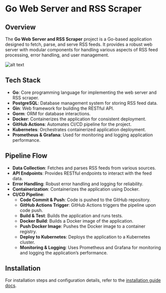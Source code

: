 # Go Web Server and RSS Scraper

## Overview

The **Go Web Server and RSS Scraper** project is a Go-based application designed to fetch, parse, and serve RSS feeds. It provides a robust web server with modular components for handling various aspects of RSS feed processing, error handling, and user management.

![alt text](./docs/assets/recommender-system.png)

## Tech Stack

- **Go**: Core programming language for implementing the web server and RSS scraper.
- **PostgreSQL**: Database management system for storing RSS feed data.
- **Gin**: Web framework for building the RESTful API.
- **Gorm**: ORM for database interactions.
- **Docker**: Containerizes the application for consistent deployment.
- **GitHub Actions**: Automates CI/CD pipeline for the project.
- **Kubernetes**: Orchestrates containerized application deployment.
- **Prometheus & Grafana**: Used for monitoring and logging application performance.

## Pipeline Flow

- **Data Collection**: Fetches and parses RSS feeds from various sources.
- **API Endpoints**: Provides RESTful endpoints to interact with the feed data.
- **Error Handling**: Robust error handling and logging for reliability.
- **Containerization**: Containerizes the application using Docker.
- **CI/CD Pipeline**: 
  - **Code Commit & Push**: Code is pushed to the GitHub repository.
  - **GitHub Actions Trigger**: GitHub Actions triggers the pipeline upon code push.
  - **Build & Test**: Builds the application and runs tests.
  - **Docker Build**: Builds a Docker image of the application.
  - **Push Docker Image**: Pushes the Docker image to a container registry.
  - **Deploy to Kubernetes**: Deploys the application to a Kubernetes cluster.
  - **Monitoring & Logging**: Uses Prometheus and Grafana for monitoring and logging the application’s performance.

## Installation

For installation steps and configuration details, refer to the [installation guide docs](./docs/installation.md).
